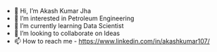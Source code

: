 - 👋 Hi, I’m Akash Kumar Jha
- 👀 I’m interested in Petroleum Engineering
- 🌱 I’m currently learning Data Scientist
- 💞️ I’m looking to collaborate on Ideas
- 📫 How to reach me - https://www.linkedin.com/in/akashkumar107/

<!---
Akash1070/Akash1070 is a ✨ special ✨ repository because its `README.md` (this file) appears on your GitHub profile.
You can click the Preview link to take a look at your changes.
--->
